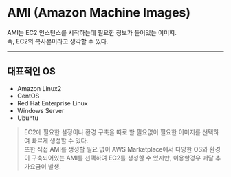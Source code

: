 # AMI (Amazon Machine Images)
AMI는 EC2 인스턴스를 시작하는데 필요한 정보가 들어있는 이미지.  
즉, EC2의 복사본이라고 생각할 수 있다.

---
## 대표적인 OS
- Amazon Linux2
- CentOS
- Red Hat Enterprise Linux
- Windows Server
- Ubuntu
  
> EC2에 필요한 설정이나 환경 구축을 따로 할 필요없이 필요한 이미지를 선택하여 빠르게 생성할 수 있다.  
> 또한 직접 AMI를 생성할 필요 없이 AWS Marketplace에서 다양한 OS와 환경이 구축되어있는 AMI를 선택하여 EC2를 생성할 수 있지만, 이용할경우 매달 추가요금이 발생.